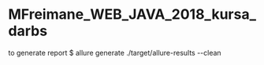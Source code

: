 # MFreimane_WEB_JAVA_2018_kursa_darbs
to generate report $ allure generate ./target/allure-results --clean
